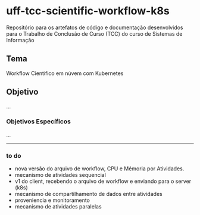 # uff-tcc-scientific-workflow-k8s

Repositório para os artefatos de código e documentação desenvolvidos para o Trabalho de Conclusão de Curso (TCC) do curso de Sistemas de Informação


## Tema
Workflow Científico em núvem com Kubernetes

## Objetivo
...

### Objetivos Específicos
...

---
### to do

- nova versão do arquivo de workflow, CPU e Mémoria por Atividades.
- mecanismo de atividades sequencial
- v1 do client, recebendo o arquivo de workflow e enviando para o server (k8s)
- mecanismo de compartilhamento de dados entre atividades
- proveniencia e monitoramento
- mecanismo de atividades paralelas
